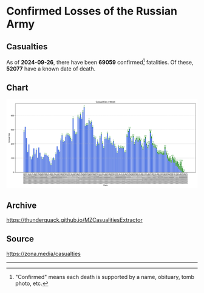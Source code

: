
# Confirmed Losses of the Russian Army

## Casualties

As of **2024-09-26**, there have been **69059** confirmed[^1] fatalities.
Of these, **52077** have a known date of death.

## Chart

![7-Day Intervals Bar Chart](./docs/7days.svg)

## Archive

https://thunderquack.github.io/MZCasualitiesExtractor

## Source

https://zona.media/casualties

---

[^1]: "Confirmed" means each death is supported by a name, obituary, tomb photo, etc.
